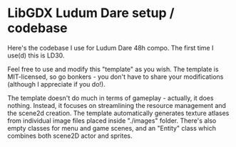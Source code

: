LibGDX Ludum Dare setup / codebase
==================================

Here's the codebase I use for Ludum Dare 48h compo. The first time I use(d) this is LD30.

Feel free to use and modify this "template" as you wish. The template is MIT-licensed, so go bonkers - you don't have to share your modifications (although I appreciate if you do!).

The template doesn't do much in terms of gameplay - actually, it does nothing. Instead, it focuses on streamlining the resource management and the scene2d creation. The template automatically generates texture atlases from individual image files placed inside "./images" folder. There's also empty classes for menu and game scenes, and an "Entity" class which combines both scene2D actor and sprites.



